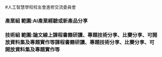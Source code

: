 
#人工智慧學校校友會進修交流委員會
### 產業組 範圍:AI產業經驗或新產品分享
### 技術組 範圍:論文線上課程書籍研讀、專題技術分享、比賽分享、可開放資料集及專題實作等課程書籍研讀、專題技術分享、比賽分享、可開放資料集及專題實作等
